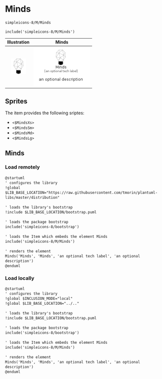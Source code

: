 # Minds


```text
simpleicons-8/M/Minds
```

```text
include('simpleicons-8/M/Minds')
```



| Illustration | Minds |
| :---: | :---: |
| ![illustration for Illustration](../../simpleicons-8/M/Minds.png) | ![illustration for Minds](../../simpleicons-8/M/Minds.Local.png) |



## Sprites
The item provides the following sriptes:

- `<$MindsXs>`
- `<$MindsSm>`
- `<$MindsMd>`
- `<$MindsLg>`





## Minds

### Load remotely
```plantuml
@startuml
' configures the library
!global $LIB_BASE_LOCATION="https://raw.githubusercontent.com/tmorin/plantuml-libs/master/distribution"

' loads the library's bootstrap
!include $LIB_BASE_LOCATION/bootstrap.puml

' loads the package bootstrap
include('simpleicons-8/bootstrap')

' loads the Item which embeds the element Minds
include('simpleicons-8/M/Minds')

' renders the element
Minds('Minds', 'Minds', 'an optional tech label', 'an optional description')
@enduml
```

### Load locally
```plantuml
@startuml
' configures the library
!global $INCLUSION_MODE="local"
!global $LIB_BASE_LOCATION="../.."

' loads the library's bootstrap
!include $LIB_BASE_LOCATION/bootstrap.puml

' loads the package bootstrap
include('simpleicons-8/bootstrap')

' loads the Item which embeds the element Minds
include('simpleicons-8/M/Minds')

' renders the element
Minds('Minds', 'Minds', 'an optional tech label', 'an optional description')
@enduml
```


